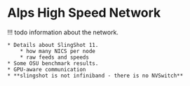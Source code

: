 # Alps High Speed Network

!!! todo
    information about the network.

    * Details about SlingShot 11.
        * how many NICS per node
        * raw feeds and speeds
    * Some OSU benchmark results.
    * GPU-aware communication
    * **slingshot is not infiniband - there is no NVSwitch**
